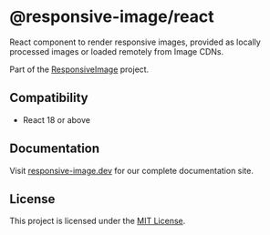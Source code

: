 # @responsive-image/react

React component to render responsive images, provided as locally processed images or loaded remotely from Image CDNs.

Part of the [ResponsiveImage](https://github.com/simonihmig/responsive-image) project.

## Compatibility

- React 18 or above

## Documentation

Visit [responsive-image.dev](https://responsive-image.dev) for our complete documentation site.

## License

This project is licensed under the [MIT License](LICENSE.md).
